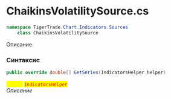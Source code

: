 
# ChaikinsVolatilitySource.cs
```csharp
namespace TigerTrade.Chart.Indicators.Sources  
    class ChaikinsVolatilitySource
```

Описание

### Синтаксис
```csharp
public override double[] GetSeries(IndicatorsHelper helper)
```

<mark style="color:yellow;">**`helper`**</mark> <mark style="color:red;">`IndicatorsHelper`</mark>  
 *Описание*  
  

                    
                    